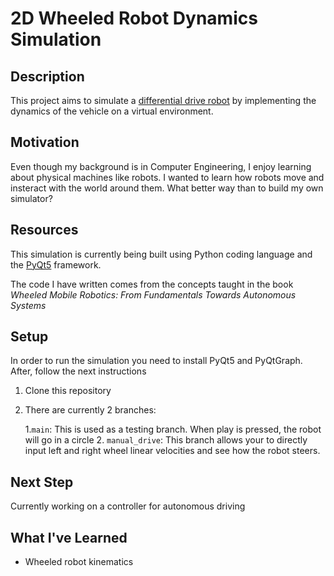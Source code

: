 # 2D Wheeled Robot Dynamics Simulation
## Description
This project aims to simulate a [differential drive robot](https://en.wikipedia.org/wiki/Differential_wheeled_robot) by implementing the dynamics of the vehicle
on a virtual environment.

## Motivation
Even though my background is in Computer Engineering, I enjoy learning about physical machines like robots. I wanted to learn how robots move and insteract with the world
around them. What better way than to build my own simulator?

## Resources
This simulation is currently being built using Python coding language and the [PyQt5](https://pypi.org/project/PyQt5/#:~:text=PyQt5%20is%20a%20comprehensive%20set,platforms%20including%20iOS%20and%20Android.)
framework.

The code I have written comes from the concepts taught in the book *Wheeled Mobile Robotics: From Fundamentals Towards Autonomous Systems*

## Setup
In order to run the simulation you need to install PyQt5 and PyQtGraph. After, follow the next instructions

1. Clone this repository
2. There are currently 2 branches:

   1.`main`: This is used as a testing branch. When play is pressed, the robot will go in a circle
    2. `manual_drive`: This branch allows your to directly input left and right wheel linear velocities and see how the robot steers.


## Next Step
Currently working on a controller for autonomous driving

## What I've Learned
* Wheeled robot kinematics

